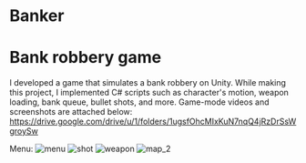 # Banker
# Bank robbery game
I developed a game that simulates a bank robbery on Unity.
While making this project, I implemented C# scripts such as character's motion, weapon loading, bank queue, bullet shots, and more. Game-mode videos and screenshots are attached below:
https://drive.google.com/drive/u/1/folders/1ugsfOhcMIxKuN7nqQ4jRzDrSsWgroySw

Menu:
![menu](https://github.com/edent11/Banker/assets/100879888/641196cd-5380-432b-80dc-48dfd717ddc8)
![shot](https://github.com/edent11/Banker/assets/100879888/b84c5626-ace8-4cc0-91c9-e1642dc0a661)
![weapon](https://github.com/edent11/Banker/assets/100879888/3e900863-d1b9-4373-82eb-921121138708)
![map_2](https://github.com/edent11/Banker/assets/100879888/cbd9ecad-72cd-46de-b76e-6951453b0705)

